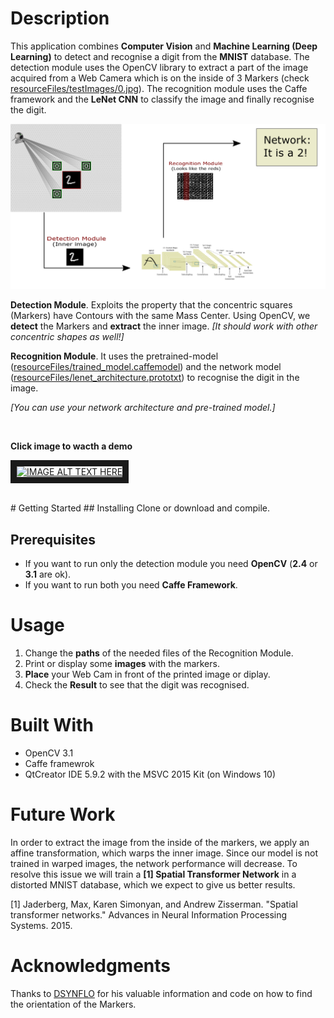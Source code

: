 # Description

This application combines **Computer Vision** and **Machine Learning (Deep Learning)** to detect and recognise a digit from the **MNIST** database. The detection module uses the OpenCV library to extract a part of the image acquired from a Web Camera which is on the inside of 3 Markers (check [resourceFiles/testImages/0.jpg](files/resourceFiles/testImages/0.jpg)). The recognition module uses the Caffe framework and the **LeNet CNN** to classify the image and finally recognise the digit.


![1](README_Image.png "Image")


**Detection Module**. Exploits the property that the concentric squares (Markers) have Contours with the same Mass Center. Using OpenCV, we **detect** the Markers and **extract** the inner image. 
*[It should work with other concentric shapes as well!]*

**Recognition Module**. It uses the pretrained-model ([resourceFiles/trained_model.caffemodel](resourceFiles/trained_model.caffemodel)) and the network model ([resourceFiles/lenet_architecture.prototxt](resourceFiles/lenet_architecture.prototxt)) to recognise the digit in the image.

*[You can use your network architecture and pre-trained model.]*

<br/>

**Click image to wacth a demo**

<a href="http://www.youtube.com/watch?feature=player_embedded&v=2vS3Db4MVzU
" target="_blank"><img src="http://img.youtube.com/vi/2vS3Db4MVzU/0.jpg" 
alt="IMAGE ALT TEXT HERE" width="240" height="180" border="10" /></a>

<br/>
# Getting Started
## Installing
Clone or download and compile.

## Prerequisites

* If you want to run only the detection module you need **OpenCV** (**2.4** or **3.1** are ok).
* If you want to run both you need **Caffe Framework**.


# Usage

1. Change the **paths** of the needed files of the Recognition Module. 
1. Print or display some **images** with the markers.
1. **Place** your Web Cam in front of the printed image or diplay.
1. Check the **Result** to see that the digit was recognised.


# Built With
* OpenCV 3.1
* Caffe framewrok
* QtCreator IDE 5.9.2 with the MSVC 2015 Kit (on Windows 10)


# Future Work

In order to extract the image from the inside of the markers, we apply an affine transformation, which warps the inner image. Since our model is not trained in warped images, the network performance will decrease. To resolve this issue we will train a **[1] Spatial Transformer Network** in a distorted MNIST database, which we expect to give us better results.

[1] Jaderberg, Max, Karen Simonyan, and Andrew Zisserman. "Spatial transformer networks." Advances in Neural Information Processing Systems. 2015.


# Acknowledgments

Thanks to [DSYNFLO](http://dsynflo.blogspot.ch/2014/10/opencv-qr-code-detection-and-extraction.html) for his valuable information and code on how to find the orientation of the Markers.

